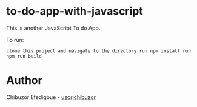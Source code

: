 # to-do-app-with-javascript

This is another JavaScript To do App.

To run:

`clone this project and navigate to the directory
 run npm install
 run npm run build
`

# Author

Chibuzor Efedigbue - [uzorjchibuzor](https://www.github.com/uzorjchibuzor)

